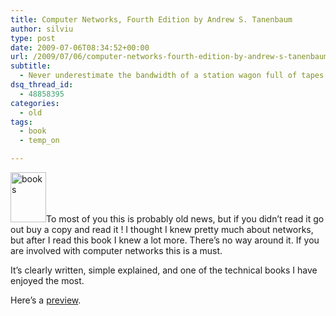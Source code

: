 ```yaml
---
title: Computer Networks, Fourth Edition by Andrew S. Tanenbaum
author: silviu
type: post
date: 2009-07-06T08:34:52+00:00
url: /2009/07/06/computer-networks-fourth-edition-by-andrew-s-tanenbaum/
subtitle:
  - Never underestimate the bandwidth of a station wagon full of tapes
dsq_thread_id:
  - 48858395
categories:
  - old
tags:
  - book
  - temp_on

---
```

<img decoding="async" loading="lazy" class="alignright size-full wp-image-337" title="books" src="http://blog.silviuvulcan.ro/wp-content/uploads/sites/2/2009/07/books.jpg" alt="books" width="57" height="80" />To most of you this is probably old news, but if you didn&#8217;t read it go out buy a copy and read it ! I thought I knew pretty much about networks, but after I read this book I knew a lot more. There&#8217;s no way around it. If you are involved with computer networks this is a must.

It&#8217;s clearly written, simple explained, and one of the technical books I have enjoyed the most.

Here&#8217;s a <a href="http://books.google.com/books?id=Pd-z64SJRBAC&lpg=PP1&dq=inauthor%3AAndrew%20inauthor%3AS%20inauthor%3ATanenbaum&pg=PP1" target="_blank" rel="noopener">preview</a>.